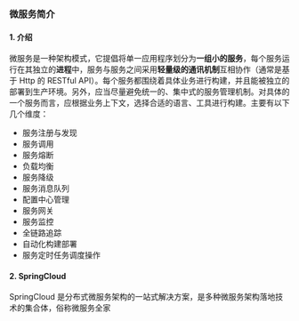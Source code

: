 ### 微服务简介

#### 1. 介绍

微服务是一种架构模式，它提倡将单一应用程序划分为**一组小的服务**，每个服务运行在其独立的**进程**中，服务与服务之间采用**轻量级的通讯机制**互相协作（通常是基于 Http 的 RESTful API）。每个服务都围绕着具体业务进行构建，并且能被独立的部署到生产环境。另外，应当尽量避免统一的、集中式的服务管理机制。对具体的一个服务而言，应根据业务上下文，选择合适的语言、工具进行构建。主要有以下几个维度：

- 服务注册与发现
- 服务调用
- 服务熔断
- 负载均衡
- 服务降级
- 服务消息队列
- 配置中心管理
- 服务网关
- 服务监控
- 全链路追踪
- 自动化构建部署
- 服务定时任务调度操作



#### 2. SpringCloud

SpringCloud 是分布式微服务架构的一站式解决方案，是多种微服务架构落地技术的集合体，俗称微服务全家